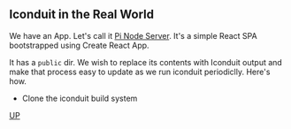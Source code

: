 ## Iconduit in the Real World

We have an App. Let's call it [Pi Node Server](http://pi.listingslab.io/). It's a simple React SPA bootstrapped using Create React App.

It has a `public` dir. We wish to replace its contents with Iconduit output and make that process easy to update as we run iconduit periodiclly. Here's how.

- Clone the iconduit build system

[UP](../)
